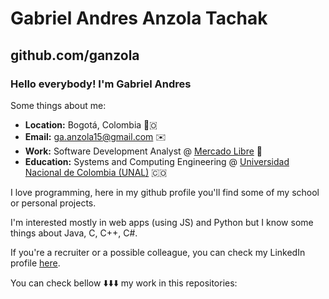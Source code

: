 # Gabriel Andres Anzola Tachak

## github.com/ganzola

### Hello everybody! I'm Gabriel Andres

Some things about me:

- **Location:** Bogotá, Colombia 📍🇴
- **Email:** <a href="https://www.google.com/maps/search/bogot%C3%A1/@4.6486259,-74.2478946,11z" target="_blank">ga.anzola15@gmail.com</a> ✉️
- **Work:** Software Development Analyst @ <a href="https://mercadolibre.com" target="_blank">Mercado Libre</a> 💪
- **Education:** Systems and Computing Engineering @ <a href="https://unal.edu.co" target="_blank">Universidad Nacional de Colombia (UNAL)</a>  🇨🇴
 
I love programming, here in my github profile you'll find some of my school or personal projects.

I'm interested mostly in web apps (using JS) and Python but I know some things about Java, C, C++, C#.

If you're a recruiter or a possible colleague, you can check my LinkedIn profile [here](https://www.linkedin.com/in/gaanzola/).

You can check bellow ⬇️⬇️⬇️ my work in this repositories:
